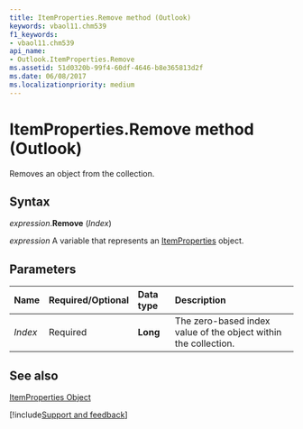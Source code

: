 ```yaml
---
title: ItemProperties.Remove method (Outlook)
keywords: vbaol11.chm539
f1_keywords:
- vbaol11.chm539
api_name:
- Outlook.ItemProperties.Remove
ms.assetid: 51d0320b-99f4-60df-4646-b8e365813d2f
ms.date: 06/08/2017
ms.localizationpriority: medium
---
```



# ItemProperties.Remove method (Outlook)

Removes an object from the collection.


## Syntax

_expression_.**Remove** (_Index_)

_expression_ A variable that represents an [ItemProperties](Outlook.ItemProperties.md) object.


## Parameters



|Name|Required/Optional|Data type|Description|
|:-----|:-----|:-----|:-----|
| _Index_|Required| **Long**|The zero-based index value of the object within the collection.|

## See also


[ItemProperties Object](Outlook.ItemProperties.md)

[!include[Support and feedback](~/includes/feedback-boilerplate.md)]